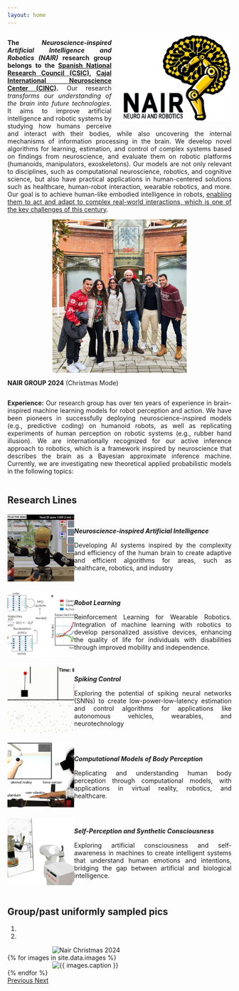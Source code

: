 ```yaml
---
layout: home
---
```


<link rel="stylesheet" href="css/bootstrap-carousel.css">

<style>
    .text-content {
        overflow: hidden;
        margin-top: 10px;
        text-align: justify;
    }

    .logo {
        width: 250px;
        float: right;
        margin-left: 20px;
        margin-bottom: 10px;
    }

    .research-line-header {
        cursor: pointer;
        padding: 10px;
        background-color: #f0f0f0;
        border: 1px solid #ccc;
        margin-top: 5px;
    }

    .research-line-header:hover {
        background-color: #e9e9e9;
    }

    .research-content {
        padding: 10px;
        border: 1px solid #ddd;
        border-top: none;
    }

    #research-lines-nav button {
        margin: 0 10px;
        color: #333;
        background-color: #fff;
        border: 1px solid #ddd;
    }

    #research-lines-nav button.active {
        color: #fff;
        background-color: #007bff;
        border-color: #007bff;
    }

    .research-content {
        padding: 20px;
        border: 1px solid #ddd;
        margin-top: 10px;
        display: none; /* Initially hide all */
    }

    .research-content.active {
        display: block; /* Show active content */
    }

    .card {
        margin-top: 20px;
        display: flex;
        align-items: center;
    }

    .card img {
        height: 150px;
        width: 150px;
        object-fit: cover;
        margin-right: 20px;
    }

    .card-body {
        padding: 0;
    }

    .card-title {
        margin-bottom: 15px;
    }

    .container img {
      max-width: 60%;      
      display: block;
      margin-left: auto;
      margin-right: auto;
    }

</style>

<div class="text-content">
    <img src="images/NAIRlogo.png" class="logo" alt="Neuroinspired AI">
    <p><strong>The <em>Neuroscience-inspired Artificial Intelligence and Robotics (NAIR)</em> research group belongs to the <a href="https://www.csic.es/en/csic">Spanish National Research Council (CSIC)</a>, <a href="https://www.cinc.csic.es/">Cajal International Neuroscience Center (CINC)</a>.</strong> Our research <em>transforms our understanding of the brain into future technologies</em>. It aims to improve artificial intelligence and robotic systems by studying how humans perceive and interact with their bodies, while also uncovering the internal mechanisms of information processing in the brain. We develop novel algorithms for learning, estimation, and control of complex systems based on findings from neuroscience, and evaluate them on robotic platforms (humanoids, manipulators, exoskeletons). Our models are not only relevant to disciplines, such as computational neuroscience, robotics, and cognitive science, but also have practical applications in human-centered solutions such as healthcare, human-robot interaction, wearable robotics, and more. Our goal is to achieve human-like embodied intelligence in robots, <ins>enabling them to act and adapt to complex real-world interactions, which is one of the key challenges of this century</ins>.</p>

<div class="container">
 <img src="images/home-slider/nair-christmas2024.jpg" class="" alt="NAIR group Christmas 2024">
 <p><strong>NAIR GROUP 2024</strong> (Christmas Mode)</p>
</div> 
<div class="text-content">
 <p><strong>Experience:</strong> Our research group has over ten years of experience in brain-inspired machine learning models for robot perception and action. We have been pioneers in successfully deploying neuroscience-inspired models (e.g., predictive coding) on humanoid robots, as well as replicating experiments of human perception on robotic systems (e.g., rubber hand illusion). We are internationally recognized for our active inference approach to robotics, which is a framework inspired by neuroscience that describes the brain as a Bayesian approximate inference machine. Currently, we are investigating new theoretical applied probabilistic models in the following topics:</p>
</div>

<div class="container">
    <h2 class="text-center">Research Lines</h2>
    <div class="row">
        <div class="col-md-6">
            <div class="card">
                <img src="images/research-lines/R1-neuroAI.gif" class="card-img-left" alt="Neuroinspired AI">
                <div class="card-body">
                    <h5 class="card-title"><b>Neuroscience-inspired Artificial Intelligence</b></h5>
                    <p class="card-text">Developing AI systems inspired by the complexity and efficiency of the human brain to create adaptive and efficient algorithms for areas, such as healthcare, robotics, and industry</p>
                </div>
            </div>
        </div>
        <div class="col-md-6">
            <div class="card">
                <img src="images/research-lines/R2-robotlearning.png" class="card-img-left" alt="Robotic Learning">
                <div class="card-body">
                    <h5 class="card-title"><b>Robot Learning</b></h5>
                    <p class="card-text">Reinforcement Learning for Wearable Robotics. Integration of machine learning with robotics to develop personalized assistive devices, enhancing the quality of life for individuals with disabilities through improved mobility and independence.</p>
                </div>
            </div>
        </div>
        <div class="col-md-6">
            <div class="card">
                <img src="images/research-lines/R3-spikingcontrolcartpole.gif" class="card-img-left" alt="Spiking Control">
                <div class="card-body">
                    <h5 class="card-title"><b>Spiking Control</b></h5>
                    <p class="card-text">Exploring the potential of spiking neural networks (SNNs) to create low-power-low-latency estimation and control algorithms for applications like autonomous vehicles, wearables, and neurotechnology</p>
                </div>
            </div>
        </div>
        <div class="col-md-6">
            <div class="card">
                <img src="images/research-lines/R4-bodyperception.png" class="card-img-left" alt="Computational Models of Body Perception">
                <div class="card-body">
                    <h5 class="card-title"><b>Computational Models of Body Perception</b></h5>
                    <p class="card-text">Replicating and understanding human body perception through computational models, with applications in virtual reality, robotics, and healthcare.</p>
                </div>
            </div>
        </div>
        <div class="col-md-6">
            <div class="card">
                <img src="images/research-lines/R5-awareness.png" class="card-img-left" alt="Self-Perception and Synthetic Consciousness">
                <div class="card-body">
                    <h5 class="card-title"><b>Self-Perception and Synthetic Consciousness</b></h5>
                    <p class="card-text">Exploring artificial consciousness and self-awareness in machines to create intelligent systems that understand human emotions and intentions, bridging the gap between artificial and biological intelligence.</p>
                </div>
            </div>
        </div>
    </div>
</div>

<br />

<div class="container">
    <h2 class="text-center">Group/past uniformly sampled pics</h2>
<div id="carouselExampleIndicators" class="carousel slide" data-ride="carousel" style="margin-bottom: 20px;">
    <ol class="carousel-indicators">
        <li data-target="#carouselExampleIndicators" data-slide-to="0" class="active"></li>
        <li data-target="#carouselExampleIndicators" data-slide-to="1"></li>
    </ol>
    <div class="carousel-inner">
        <div class="carousel-item active">
            <img src="/images/home-slider/nair-christmas2024.jpg" class="d-block w-100" alt="Nair Christmas 2024">            
        </div> 
        {% for images in site.data.images %}
        <div class="carousel-item">
            <img src="/images/home-slider/{{ images.file }}" class="d-block w-100" alt="{{ images.caption }}">            
        </div>        
        {% endfor %}       
    </div>
    <a class="carousel-control-prev" href="#carouselExampleIndicators" role="button" data-slide="prev">
        <span class="carousel-control-prev-icon" aria-hidden="true"></span>
        <span class="sr-only">Previous</span>
    </a>
    <a class="carousel-control-next" href="#carouselExampleIndicators" role="button" data-slide="next">
        <span class="carousel-control-next-icon" aria-hidden="true"></span>
        <span class="sr-only">Next</span>
    </a>
</div>
</div>

<script src="https://code.jquery.com/jquery-3.3.1.min.js"></script>
<script src="https://stackpath.bootstrapcdn.com/bootstrap/4.3.1/js/bootstrap.min.js"></script>


